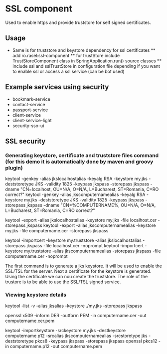 # SSL component

Used to enable https and provide truststore for self signed certificates.

## Usage
* Same is for truststore and keystore dependency for ssl certificates
    ** add ro.rasel:ssl-component
    ** for trustStore include TrustStoreComponent class in SpringApplication.run()  source classes
    ** include ssl and sslTrustStore in configuration file depending if you want to enable ssl or access a ssl service (can be bot used)

## Example services using security
* bookmark-service
* contact-service
* passport-service
* client-service
* client-service-light
* security-sso-ui

## SSL security

### Generating keystore, certificate and truststore files command (for this demo it is automatically done by maven and groovy plugin)

keytool -genkey -alias jkslocalhostalias -keyalg RSA -keystore my.jks -deststoretype JKS -validity 1825 -keypass jkspass -storepass jkspass -dname "CN=localhost, OU=N/A, O=N/A, L=Bucharest, ST=Romania, C=RO correct?"
keytool -genkey -alias jkscomputernamealias -keyalg RSA -keystore my.jks -deststoretype JKS -validity 1825 -keypass jkspass -storepass jkspass -dname "CN=%COMPUTERNAME%, OU=N/A, O=N/A, L=Bucharest, ST=Romania, C=RO correct?"

keytool -export -alias jkslocalhostalias -keystore my.jks -file localhost.cer -storepass jkspass
keytool -export -alias jkscomputernamealias -keystore my.jks -file computername.cer -storepass jkspass

keytool -importcert -keystore my.truststore -alias jkslocalhostalias -storepass jkspass -file localhost.cer -noprompt
keytool -importcert -keystore my.truststore -alias jkscomputernamealias -storepass jkspass -file computername.cer -noprompt

The first command is to generate a jks keystore. It will be used to enable the SSL/TSL for the server.
Next a certificate for the keystore is generated.
Using the certificate we can nou create the truststore. The role of the trustore is to be able to use the SSL/TSL signed service.

### Viewing  keystore details

keytool -list -v -alias jksalias -keystore ./my.jks -storepass jkspass

openssl x509 -inform DER -outform PEM -in computername.cer -out computername.cer.pem

keytool -importkeystore -srckeystore my.jks -destkeystore computername.p12 -srcalias jkscomputernamealias -srcstoretype jks -deststoretype pkcs8 -keypass jkspass -storepass jkspass
openssl pkcs12 -in computername.p12 -out computername.pem



